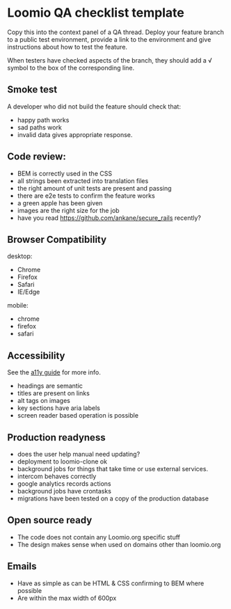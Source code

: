 # Loomio QA checklist template
Copy this into the context panel of a QA thread.
Deploy your feature branch to a public test environment, provide a link to the environment and give instructions about how to test the feature.

When testers have checked aspects of the branch, they should add a √ symbol to the box of the corresponding line.


## Smoke test

A developer who did not build the feature should check that:

- happy path works
- sad paths work
- invalid data gives appropriate response.

## Code review:

- BEM is correctly used in the CSS
- all strings been extracted into translation files
- the right amount of unit tests are present and passing
- there are e2e tests to confirm the feature works
- a green apple has been given
- images are the right size for the job
- have you read https://github.com/ankane/secure_rails recently?

## Browser Compatibility

desktop:
- Chrome
- Firefox
- Safari
- IE/Edge

mobile:
- chrome
- firefox
- safari

## Accessibility

See the [a11y guide](accessibility.md) for more info.
- headings are semantic
- titles are present on links
- alt tags on images
- key sections have aria labels
- screen reader based operation is possible

## Production readyness
- does the user help manual need updating?
- deployment to loomio-clone ok
- background jobs for things that take time or use external services.
- intercom behaves correctly
- google analytics records actions
- background jobs have crontasks
- migrations have been tested on a copy of the production database

## Open source ready
- The code does not contain any Loomio.org specific stuff
- The design makes sense when used on domains other than loomio.org

## Emails
- Have as simple as can be HTML & CSS confirming to BEM where possible
- Are within the max width of 600px

